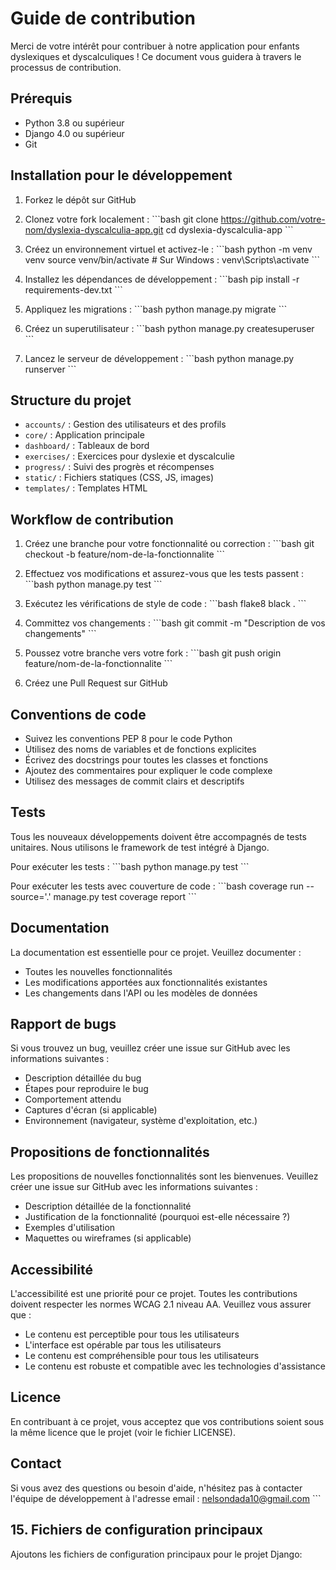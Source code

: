 # Guide de contribution

Merci de votre intérêt pour contribuer à notre application pour enfants dyslexiques et dyscalculiques ! Ce document vous guidera à travers le processus de contribution.

## Prérequis

- Python 3.8 ou supérieur
- Django 4.0 ou supérieur
- Git

## Installation pour le développement

1. Forkez le dépôt sur GitHub
2. Clonez votre fork localement :
\`\`\`bash
git clone https://github.com/votre-nom/dyslexia-dyscalculia-app.git
cd dyslexia-dyscalculia-app
\`\`\`

3. Créez un environnement virtuel et activez-le :
\`\`\`bash
python -m venv venv
source venv/bin/activate  # Sur Windows : venv\Scripts\activate
\`\`\`

4. Installez les dépendances de développement :
\`\`\`bash
pip install -r requirements-dev.txt
\`\`\`

5. Appliquez les migrations :
\`\`\`bash
python manage.py migrate
\`\`\`

6. Créez un superutilisateur :
\`\`\`bash
python manage.py createsuperuser
\`\`\`

7. Lancez le serveur de développement :
\`\`\`bash
python manage.py runserver
\`\`\`

## Structure du projet

- `accounts/` : Gestion des utilisateurs et des profils
- `core/` : Application principale
- `dashboard/` : Tableaux de bord
- `exercises/` : Exercices pour dyslexie et dyscalculie
- `progress/` : Suivi des progrès et récompenses
- `static/` : Fichiers statiques (CSS, JS, images)
- `templates/` : Templates HTML

## Workflow de contribution

1. Créez une branche pour votre fonctionnalité ou correction :
\`\`\`bash
git checkout -b feature/nom-de-la-fonctionnalite
\`\`\`

2. Effectuez vos modifications et assurez-vous que les tests passent :
\`\`\`bash
python manage.py test
\`\`\`

3. Exécutez les vérifications de style de code :
\`\`\`bash
flake8
black .
\`\`\`

4. Committez vos changements :
\`\`\`bash
git commit -m "Description de vos changements"
\`\`\`

5. Poussez votre branche vers votre fork :
\`\`\`bash
git push origin feature/nom-de-la-fonctionnalite
\`\`\`

6. Créez une Pull Request sur GitHub

## Conventions de code

- Suivez les conventions PEP 8 pour le code Python
- Utilisez des noms de variables et de fonctions explicites
- Écrivez des docstrings pour toutes les classes et fonctions
- Ajoutez des commentaires pour expliquer le code complexe
- Utilisez des messages de commit clairs et descriptifs

## Tests

Tous les nouveaux développements doivent être accompagnés de tests unitaires. Nous utilisons le framework de test intégré à Django.

Pour exécuter les tests :
\`\`\`bash
python manage.py test
\`\`\`

Pour exécuter les tests avec couverture de code :
\`\`\`bash
coverage run --source='.' manage.py test
coverage report
\`\`\`

## Documentation

La documentation est essentielle pour ce projet. Veuillez documenter :
- Toutes les nouvelles fonctionnalités
- Les modifications apportées aux fonctionnalités existantes
- Les changements dans l'API ou les modèles de données

## Rapport de bugs

Si vous trouvez un bug, veuillez créer une issue sur GitHub avec les informations suivantes :
- Description détaillée du bug
- Étapes pour reproduire le bug
- Comportement attendu
- Captures d'écran (si applicable)
- Environnement (navigateur, système d'exploitation, etc.)

## Propositions de fonctionnalités

Les propositions de nouvelles fonctionnalités sont les bienvenues. Veuillez créer une issue sur GitHub avec les informations suivantes :
- Description détaillée de la fonctionnalité
- Justification de la fonctionnalité (pourquoi est-elle nécessaire ?)
- Exemples d'utilisation
- Maquettes ou wireframes (si applicable)

## Accessibilité

L'accessibilité est une priorité pour ce projet. Toutes les contributions doivent respecter les normes WCAG 2.1 niveau AA. Veuillez vous assurer que :
- Le contenu est perceptible pour tous les utilisateurs
- L'interface est opérable par tous les utilisateurs
- Le contenu est compréhensible pour tous les utilisateurs
- Le contenu est robuste et compatible avec les technologies d'assistance

## Licence

En contribuant à ce projet, vous acceptez que vos contributions soient sous la même licence que le projet (voir le fichier LICENSE).

## Contact

Si vous avez des questions ou besoin d'aide, n'hésitez pas à contacter l'équipe de développement à l'adresse email : nelsondada10@gmail.com
\`\`\`

## 15. Fichiers de configuration principaux

Ajoutons les fichiers de configuration principaux pour le projet Django:


